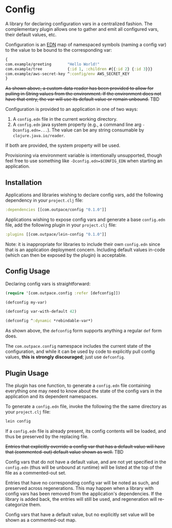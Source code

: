 # Config


A library for declaring configuration vars in a centralized fashion. The complementary plugin allows one to gather and emit all configured vars, their default values, etc.

Configuration is an [EDN](http://edn-format.org) map of namespaced symbols (naming a config var) to the value to be bound to the corresponding var:

```clojure
{
com.example/greeting       "Hello World!"
com.example/tree           {:id 1, :children #{{:id 2} {:id 3}}}
com.example/aws-secret-key ^:config/env AWS_SECRET_KEY
}
```

~~As shown above, a custom data reader has been provided to allow for pulling in String values from the environment. If the environment does not have that entry, the var will use its default value or remain unbound.~~ TBD


Configuration is provided to an application in one of two ways:

1. A `config.edn` file in the current working directory.
2. A `config.edn` java system property (e.g., a command line arg `-Dconfig.edn=...`). The value can be any string consumable by `clojure.java.io/reader`.

If both are provided, the system property will be used.

Provisioning via environment variable is intentionally unsupported, though feel free to use something like `-Dconfig.edn=$CONFIG_EDN` when starting an application.


## Installation

Applications and libraries wishing to declare config vars, add the following dependency in your `project.clj` file:

```clojure
:dependencies [[com.outpace/config "0.1.0"]]
```

Applications wishing to expose config vars and generate a base `config.edn` file, add the following plugin in your `project.clj` file:

```clojure
:plugins [[com.outpace/lein-config "0.1.0"]]
```

Note: it is inappropriate for libraries to include their own `config.edn` since that is an application deployment concern. Including default values in-code (which can then be exposed by the plugin) is acceptable.


## Config Usage

Declaring config vars is straightforward:

```clojure
(require '[com.outpace.config :refer [defconfig]])

(defconfig my-var)

(defconfig var-with-default 42)

(defconfig ^:dynamic *rebindable-var*)
```

As shown above, the `defconfig` form supports anything a regular `def` form does.

The `com.outpace.config` namespace includes the current state of the configuration, and while it can be used by code to explicitly pull config values, **this is strongly discouraged**; just use `defconfig`.

## Plugin Usage

The plugin has one function, to generate a `config.edn` file containing everything one may need to know about the state of the config vars in the application and its dependent namespaces.

To generate a `config.edn` file, invoke the following the the same directory as your `project.clj` file:

```bash
lein config
```

If a `config.edn` file is already present, its config contents will be loaded, and thus be preserved by the replacing file.

~~Entries that explicitly override a config var that has a default value will have that (commented-out) default value shown as well.~~ TBD

Config vars that do not have a default value, and are not yet specified in the `config.edn` (thus will be unbound at runtime) will be listed at the top of the file as a commented-out set.

Entries that have no corresponding config var will be noted as such, and preserved across regenerations.  This may happen when a library with config vars has been removed from the application's dependencies. If the library is added back, the entries will still be used, and regeneration will re-categorize them.

Config vars that have a default value, but no explicitly set value will be shown as a commented-out map.



